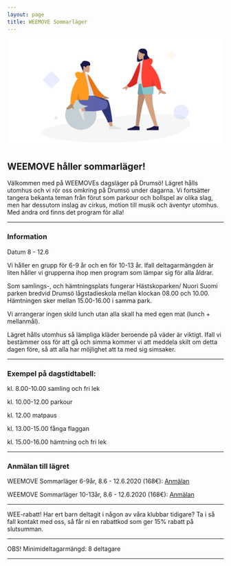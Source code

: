 ```yaml
---
layout: page
title: WEEMOVE Sommarläger
---
```


<img src="../uploads/weemove-illustration-2.png" alt="WEEMOVE illustration">


## WEEMOVE håller sommarläger!
Välkommen med på WEEMOVEs dagsläger på Drumsö! Lägret hålls utomhus och vi rör oss omkring på Drumsö under dagarna. Vi fortsätter tangera bekanta teman från förut som parkour och bollspel av olika slag, men har dessutom inslag av cirkus, motion till musik och äventyr utomhus. Med andra ord finns det program för alla! 


---

### Information


Datum 8 - 12.6


Vi håller en grupp för 6-9 år och en för 10-13 år. Ifall deltagarmängden är liten håller vi grupperna ihop men program som lämpar sig för alla åldrar.

Som samlings-, och hämtningsplats fungerar Hästskoparken/ Nuori Suomi parken bredvid Drumsö lågstadieskola mellan klockan 08.00 och 10.00. Hämtningen sker mellan 15.00-16.00 i samma park.

Vi arrangerar ingen skild lunch utan alla skall ha med egen mat (lunch + mellanmål). 

Lägret hålls utomhus så lämpliga kläder beroende på väder är viktigt. Ifall vi bestämmer oss för att gå och simma kommer vi att meddela skilt om detta dagen före, så att alla har möjlighet att ta med sig simsaker. 

---


### Exempel på dagstidtabell:

kl. 8.00-10.00 samling och fri lek 

kl. 10.00-12.00 parkour

kl. 12.00 matpaus

kl. 13.00-15.00 fånga flaggan

kl. 15.00-16.00 hämtning och fri lek


---

### Anmälan till lägret

WEEMOVE Sommarläger 6-9år, 8.6 - 12.6.2020 (168€): [Anmälan](https://weemove.tapahtumiin.fi/fi/nc/evtr/5e344bf6f146f3a9358b4568)

WEEMOVE Sommarläger 10-13år, 8.6 - 12.6.2020 (168€): [Anmälan](https://weemove.tapahtumiin.fi/fi/nc/evtr/5e344cd81dd9cc80218b4571)


---


WEE-rabatt!
Har ert barn deltagit i någon av våra klubbar tidigare? Ta i så fall kontakt med oss, så får ni en rabattkod som ger 15% rabatt på slutsumman.


---

OBS! Minimideltagarmängd: 8 deltagare

---

